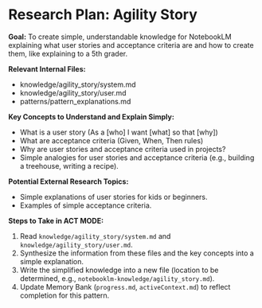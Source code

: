 # Research Plan: Agility Story

**Goal:** To create simple, understandable knowledge for NotebookLM explaining what user stories and acceptance criteria are and how to create them, like explaining to a 5th grader.

**Relevant Internal Files:**
- knowledge/agility_story/system.md
- knowledge/agility_story/user.md
- patterns/pattern_explanations.md

**Key Concepts to Understand and Explain Simply:**
- What is a user story (As a [who] I want [what] so that [why])
- What are acceptance criteria (Given, When, Then rules)
- Why are user stories and acceptance criteria used in projects?
- Simple analogies for user stories and acceptance criteria (e.g., building a treehouse, writing a recipe).

**Potential External Research Topics:**
- Simple explanations of user stories for kids or beginners.
- Examples of simple acceptance criteria.

**Steps to Take in ACT MODE:**
1. Read `knowledge/agility_story/system.md` and `knowledge/agility_story/user.md`.
2. Synthesize the information from these files and the key concepts into a simple explanation.
3. Write the simplified knowledge into a new file (location to be determined, e.g., `notebooklm-knowledge/agility_story.md`).
4. Update Memory Bank (`progress.md`, `activeContext.md`) to reflect completion for this pattern.
